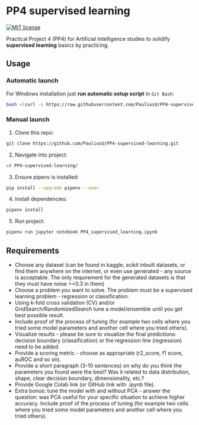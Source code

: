 # PP4 supervised learning

[![MIT license](https://img.shields.io/badge/License-MIT-blue.svg)](https://github.com/PauliusU/PP4-supervised-learning/blob/master/LICENSE)

Practical Project 4 (PP4) for Artificial Intelligence studies to solidify **supervised learning** basics by practicing.

## Usage

### Automatic launch

For Windows installation just **run automatic setup script** in `Git Bash`:
```bash
bash <(curl -s https://raw.githubusercontent.com/PauliusU/PP4-supervised-learning/master/setup.sh)
```

### Manual launch

1. Clone this repo:
```bash
git clone https://github.com/PauliusU/PP4-supervised-learning.git
```

2. Navigate into project:
```bash
cd PP4-supervised-learning/
```

3. Ensure pipenv is installed:
```bash
pip install --upgrade pipenv --user
```

4. Install dependencies:
```bash
pipenv install
```

5. Run project:
```bash
pipenv run jupyter notebook PP4_supervised_learning.ipynb
```

## Requirements

- Choose any dataset (can be found in kaggle, scikit inbuilt datasets, or find them anywhere on the internet, or even use generated - any source is acceptable. The only requirement for the generated datasets is that they must have noise >=0.3 in them)
- Choose a problem you want to solve. The problem must be a supervised learning problem - regression or classification.
- Using k-fold cross validation (CV) and/or GridSearch/RandomizedSearch tune a model/ensemble until you get best possible result.
- Include proof of the process of tuning (for example two cells where you tried some model parameters and another cell where you tried others).
- Visualize results - please be sure to visualize the final predictions: decision boundary (classification) or the regression line (regression) need to be added.
- Provide a scoring metric - choose as appropriate (r2_score, f1 score, auROC and so on).
- Provide a short paragraph (3-10 sentences) on why do you think the parameters you found were the best? Was it related to data distribution, shape, clear decision boundary, dimensionality, etc.?
- Provide Google Colab link (or GitHub link with .ipynb file).
- Extra bonus: tune the model with and without PCA - answer the question: was PCA useful for your specific situation to achieve higher accuracy. Include proof of the process of tuning (for example two cells where you tried some model parameters and another cell where you tried others).
